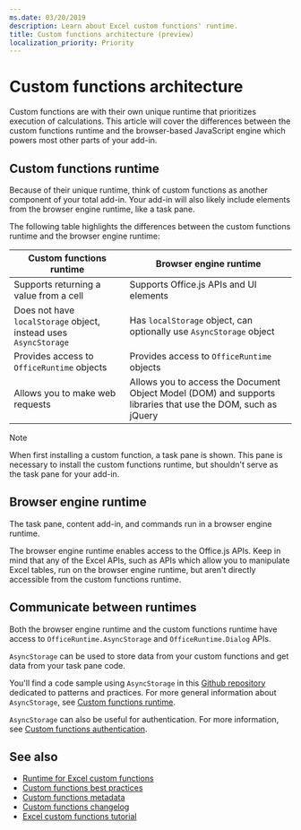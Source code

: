```yaml
---
ms.date: 03/20/2019
description: Learn about Excel custom functions' runtime. 
title: Custom functions architecture (preview)
localization_priority: Priority
---
```

# Custom functions architecture

 Custom functions are with their own unique runtime that prioritizes execution of calculations. This article will cover the differences between the custom functions runtime and the browser-based JavaScript engine which powers most other parts of your add-in.

## Custom functions runtime

Because of their unique runtime, think of custom functions as another component of your total add-in. Your add-in will also likely include elements from the browser engine runtime, like a task pane.

The following table highlights the differences between the custom functions runtime and the browser engine runtime:

| Custom functions runtime 	| Browser engine runtime 	|
|------------------------------------------------------------------	|--------------------------------------------------------------------------------------------------------------	|
| Supports returning a value from a cell 	| Supports Office.js APIs and UI elements 	|
| Does not have `localStorage` object, instead uses `AsyncStorage` 	| Has `localStorage` object, can optionally use `AsyncStorage` object 	|
| Provides access to `OfficeRuntime` objects 	| Provides access to `OfficeRuntime` objects 	|
| Allows you to make web requests 	| Allows you to access the Document Object Model (DOM) and supports libraries that use the DOM, such as jQuery 	|

>[!NOTE]
> When first installing a custom function, a task pane is shown. This pane is necessary to install the custom functions runtime, but shouldn't serve as the task pane for your add-in.

## Browser engine runtime

The task pane, content add-in, and commands run in a browser engine runtime.

The browser engine runtime enables access to the Office.js APIs. Keep in mind that any of the Excel APIs, such as APIs which allow you to manipulate Excel tables, run on the browser engine runtime, but aren't directly accessible from the custom functions runtime.

## Communicate between runtimes

Both the browser engine runtime and the custom functions runtime have access to `OfficeRuntime.AsyncStorage` and `OfficeRuntime.Dialog` APIs.

`AsyncStorage` can be used to store data from your custom functions and get data from your task pane code.

You'll find a code sample using `AsyncStorage` in this [Github repository](https://github.com/OfficeDev/PnP-OfficeAddins/tree/master/Excel-custom-functions/AsyncStorage) dedicated to patterns and practices.
For more general information about `AsyncStorage`, see [Custom functions runtime](./custom-functions-runtime.md).

`AsyncStorage` can also be useful for authentication. For more information, see [Custom functions authentication](custom-functions-authentication.md).

## See also

* [Runtime for Excel custom functions](custom-functions-runtime.md)
* [Custom functions best practices](custom-functions-best-practices.md)
* [Custom functions metadata](custom-functions-json.md)
* [Custom functions changelog](custom-functions-changelog.md)
* [Excel custom functions tutorial](../tutorials/excel-tutorial-create-custom-functions.md)
